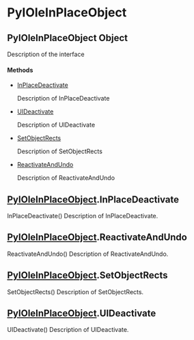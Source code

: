 # PyIOleInPlaceObject


## PyIOleInPlaceObject Object

Description of the interface

#### Methods

  - [InPlaceDeactivate](PyIOleInPlaceObject.md#pyioleinplaceobjectinplacedeactivate)

    Description of InPlaceDeactivate&nbsp;

  - [UIDeactivate](PyIOleInPlaceObject.md#pyioleinplaceobjectuideactivate)

    Description of UIDeactivate&nbsp;

  - [SetObjectRects](PyIOleInPlaceObject.md#pyioleinplaceobjectsetobjectrects)

    Description of SetObjectRects&nbsp;

  - [ReactivateAndUndo](PyIOleInPlaceObject.md#pyioleinplaceobjectreactivateandundo)

    Description of ReactivateAndUndo&nbsp;


## [PyIOleInPlaceObject](PyIOleInPlaceObject.md#pyioleinplaceobject)\.InPlaceDeactivate

InPlaceDeactivate\(\)
Description of InPlaceDeactivate\.


## [PyIOleInPlaceObject](PyIOleInPlaceObject.md#pyioleinplaceobject)\.ReactivateAndUndo

ReactivateAndUndo\(\)
Description of ReactivateAndUndo\.


## [PyIOleInPlaceObject](PyIOleInPlaceObject.md#pyioleinplaceobject)\.SetObjectRects

SetObjectRects\(\)
Description of SetObjectRects\.


## [PyIOleInPlaceObject](PyIOleInPlaceObject.md#pyioleinplaceobject)\.UIDeactivate

UIDeactivate\(\)
Description of UIDeactivate\.